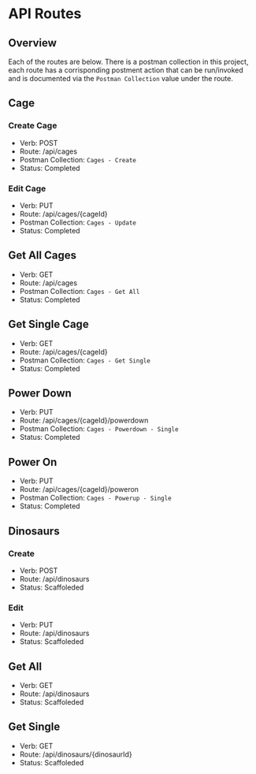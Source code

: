 # API Routes

## Overview
Each of the routes are below.  There is a postman collection in this project, each route has a corrisponding postment action that can be run/invoked and is documented via the `Postman Collection` value under the route.

## Cage
### Create Cage
* Verb: POST
* Route: /api/cages
* Postman Collection: `Cages - Create`
* Status: Completed

### Edit Cage
* Verb: PUT
* Route: /api/cages/{cageId}
* Postman Collection: `Cages - Update`
* Status: Completed

## Get All Cages
* Verb: GET
* Route: /api/cages
* Postman Collection: `Cages - Get All`
* Status: Completed

## Get Single Cage
* Verb: GET
* Route: /api/cages/{cageId}
* Postman Collection: `Cages - Get Single`
* Status: Completed

## Power Down
* Verb: PUT
* Route: /api/cages/{cageId}/powerdown
* Postman Collection: `Cages - Powerdown - Single`
* Status: Completed

## Power On
* Verb: PUT
* Route: /api/cages/{cageId}/poweron
* Postman Collection: `Cages - Powerup - Single`
* Status: Completed

## Dinosaurs
### Create
* Verb: POST
* Route: /api/dinosaurs
* Status: Scaffoleded

### Edit
* Verb: PUT
* Route: /api/dinosaurs
* Status: Scaffoleded

## Get All
* Verb: GET
* Route: /api/dinosaurs
* Status: Scaffoleded

## Get Single
* Verb: GET
* Route: /api/dinosaurs/{dinosaurId}
* Status: Scaffoleded